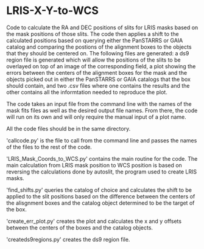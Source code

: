 # LRIS-X-Y-to-WCS

Code to calculate the RA and DEC positions of slits for LRIS masks based on the mask positions of those slits. The code then applies a shift to the calculated
positions based on querying either the PanSTARRS or GAIA catalog and comparing the postions of the alignment boxes to the objects that they should be centered on.
The following files are generated: a ds9 region file is generated which will allow the positions of the slits to be overlayed on top of an image of the 
corresponding field, a plot showing the errors between the centers of the alignment boxes for the mask and the objects picked out in either the PanSTARRS or GAIA 
catalogs that the box should contain, and two .csv files where one contains the results and the other contains all the informtation needed to reproduce the plot.

The code takes an input file from the command line with the names of the mask fits files as well as the desired output file names. From there, the code will run on
its own and will only require the manual input of a plot name.

All the code files should be in the same directory.

'callcode.py' is the file to call from the command line and passes the names of the files to the rest of the code.

'LRIS_Mask_Coords_to_WCS.py' contains the main routine for the code. The main calculation from LRIS mask position to WCS position is based on reversing the
calculations done by autoslit, the program used to create LRIS masks.

'find_shifts.py' queries the catalog of choice and calculates the shift to be applied to the slit positions based on the difference between the centers of the
alisgnment boxes and the catalog object determined to be the target of the box.

'create_err_plot.py' creates the plot and calculates the x and y offsets between the centers of the boxes and the catalog objects.

'createds9regions.py' creates the ds9 region file.
